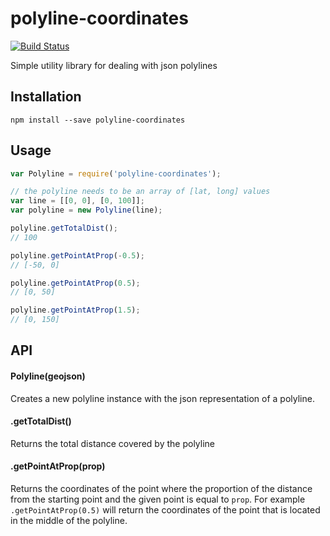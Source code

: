 # polyline-coordinates
[![Build Status](https://travis-ci.org/dongy7/polyline-coordinates.svg?branch=master)](https://travis-ci.org/dongy7/polyline-coordinates)

Simple utility library for dealing with json polylines

## Installation
```npm install --save polyline-coordinates```

## Usage
```js
var Polyline = require('polyline-coordinates');

// the polyline needs to be an array of [lat, long] values
var line = [[0, 0], [0, 100]];
var polyline = new Polyline(line);

polyline.getTotalDist();
// 100

polyline.getPointAtProp(-0.5);
// [-50, 0]

polyline.getPointAtProp(0.5);
// [0, 50]

polyline.getPointAtProp(1.5);
// [0, 150]
```

## API
#### Polyline(geojson)
Creates a new polyline instance with the json representation of a polyline.

#### .getTotalDist()
Returns the total distance covered by the polyline

#### .getPointAtProp(prop)
Returns the coordinates of the point where the proportion of 
the distance from the starting point and the given point is equal to `prop`.
For example `.getPointAtProp(0.5)` will return the coordinates of the point
that is located in the middle of the polyline.
